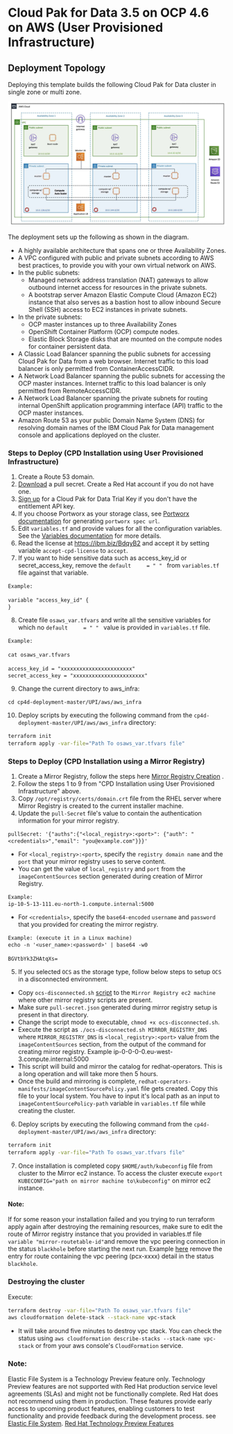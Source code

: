 
# Cloud Pak for Data 3.5 on OCP 4.6 on AWS (User Provisioned Infrastructure)

## Deployment Topology

Deploying this template builds the following Cloud Pak for Data cluster in single zone or multi zone.

![Alt text](images/aws-multi-zone.jpg)

The deployment sets up the following as shown in the diagram.
 - A highly available architecture that spans one or three Availability Zones.
 - A VPC configured with public and private subnets according to AWS best practices, to provide you with your own virtual network on AWS.
 - In the public subnets:
   - Managed network address translation (NAT) gateways to allow outbound internet access for resources in the private subnets.
   - A bootstrap server Amazon Elastic Compute Cloud (Amazon EC2) instance that also serves as a bastion host to allow inbound Secure Shell (SSH) access to EC2 instances in private subnets.
 - In the private subnets:
   - OCP master instances up to three Availability Zones
   - OpenShift Container Platform (OCP) compute nodes.
   - Elastic Block Storage disks that are mounted on the compute nodes for container persistent data.
 - A Classic Load Balancer spanning the public subnets for accessing Cloud Pak for Data from a web browser. Internet traffic to this load balancer is only permitted from ContainerAccessCIDR.
 - A Network Load Balancer spanning the public subnets for accessing the OCP master instances. Internet traffic to this load balancer is only permitted from RemoteAccessCIDR.
 - A Network Load Balancer spanning the private subnets for routing internal OpenShift application programming interface (API) traffic to the OCP master instances.
 - Amazon Route 53 as your public Domain Name System (DNS) for resolving domain names of the IBM Cloud Pak for Data management console and applications deployed on the cluster.


### Steps to Deploy (CPD Installation using User Provisioned Infrastructure)

1. Create a Route 53 domain.
2. [Download](https://cloud.redhat.com/openshift/install/pull-secret) a pull secret. Create a Red Hat account if you do not have one.
3. [Sign up](https://www.ibm.com/account/reg/us-en/signup?formid=urx-42212) for a Cloud Pak for Data Trial Key if you don't have the entitlement API key.
4. If you choose Portworx as your storage class, see [Portworx documentation](PORTWORX.md) for generating `portworx spec url`.
5. Edit `variables.tf` and provide values for all the configuration variables. See the [Variables documentation](VARIABLES.md) for more details.
6. Read the license at https://ibm.biz/BdqyB2 and accept it by setting variable `accept-cpd-license` to `accept`.
7. If you want to hide sensitive data such as access_key_id or secret_access_key, remove the `default     = " " ` from `variables.tf` file against that variable.
```
Example:

variable "access_key_id" {
}
```
8. Create file `osaws_var.tfvars` and write all the sensitive variables for which no `default     = " " ` value is provided in `variables.tf` file.
```
Example:

cat osaws_var.tfvars

access_key_id = "xxxxxxxxxxxxxxxxxxxxxxx"
secret_access_key = "xxxxxxxxxxxxxxxxxxxxxxx"
```
9. Change the current directory to aws_infra:
```
cd cp4d-deployment-master/UPI/aws/aws_infra
```
10. Deploy scripts by executing the following command from the `cp4d-deployment-master/UPI/aws/aws_infra` directory:
```bash
terraform init
terraform apply -var-file="Path To osaws_var.tfvars file"
```

### Steps to Deploy (CPD Installation using a Mirror Registry)

1. Create a Mirror Registry, follow the steps here [Mirror Registry Creation](../mirror-registry) .
2. Follow the steps 1 to 9 from "CPD Installation using User Provisioned Infrastructure" above.
3. Copy `/opt/registry/certs/domain.crt` file from the RHEL server where Mirror Registry is created to the current installer machine.
4. Update the `pull-Secret` file's value to contain the authentication information for your mirror registry. 
```
pullSecret: '{"auths":{"<local_registry>:<port>": {"auth": "<credentials>","email": "you@example.com"}}}'
```
* For `<local_registry>:<port>`, specify the `registry domain name` and the `port` that your mirror registry uses to serve content. 
* You can get the value of `local_registry` and `port` from the `imageContentSources` section generated during creation of Mirror Registry.
```
Example:
ip-10-5-13-111.eu-north-1.compute.internal:5000
```
* For `<credentials>`, specify the `base64-encoded` `username` and `password` that you provided for creating the mirror registry.
 ```
 Example: (execute it in a Linux machine)
 echo -n '<user_name>:<password>' | base64 -w0 
 
 BGVtbYk3ZHAtqXs=
 ```
 5. If you selected `OCS` as the storage type, follow below steps to setup `OCS` in a disconnected environment.
   * Copy `ocs-disconnected.sh` [script](../mirror-registry) to the `Mirror Registry ec2 machine` where other mirror registry 
   scripts are present.
   * Make sure `pull-secret.json` generated during mirror registry setup is present in that directory.
   * Change the script mode to executable, `chmod +x ocs-disconnected.sh`.
   * Execute the script as `./ocs-disconnected.sh MIRROR_REGISTRY_DNS` where `MIRROR_REGISTRY_DNS` is `<local_registry>:<port>` value from the `imageContentSources` section, from the output of the command for creating mirror registry. 
   Example ip-0-0-0-0.eu-west-3.compute.internal:5000
   * This script will build and mirror the catalog for redhat-operators. This is a long operation and will take more then 5 hours.
   * Once the build and mirroring is complete, `redhat-operators-manifests/imageContentSourcePolicy.yaml` file gets created. Copy this file to your local
   system. You have to input it's local path as an input to `imageContentSourcePolicy-path` variable in `variables.tf` file while
   creating the cluster.
 6. Deploy scripts by executing the following command from the `cp4d-deployment-master/UPI/aws/aws_infra` directory:
```bash
terraform init
terraform apply -var-file="Path To osaws_var.tfvars file"
```
 7. Once installation is completed copy `$HOME/auth/kubeconfig` file from  cluster to the Mirror ec2 instance. To access the
 cluster execute `export KUBECONFIG="path on mirror machine to\kubeconfig"` on mirror ec2 instance. 
#### Note:
If for some reason your installation failed and you trying to run terraform apply again after destroying the remaining resources, make sure to edit the route of Mirror registry instance that you provided in variables.tf file `variable "mirror-routetable-id"`and remove the vpc peering connection in the status `blackhole` before starting the next run. Example [here](images/vpc-peering.png) remove the entry for route containing the vpc peering (pcx-xxxx) detail in the status `blackhole`.
### Destroying the cluster
Execute:
  ```bash
  terraform destroy -var-file="Path To osaws_var.tfvars file"
  aws cloudformation delete-stack --stack-name vpc-stack
  ``` 
* It will take around five minutes to destroy vpc stack. You can check the status using `aws cloudformation describe-stacks --stack-name vpc-stack` or from your aws console's `CloudFormation` service.

### Note:
Elastic File System is a Technology Preview feature only. Technology Preview features are not supported with Red Hat production service level agreements (SLAs) and might not be functionally complete. Red Hat does not recommend using them in production. These features provide early access to upcoming product features, enabling customers to test functionality and provide feedback during the development process.
see [Elastic File System](https://docs.openshift.com/container-platform/4.3/storage/persistent_storage/persistent-storage-efs.html).
[Red Hat Technology Preview Features](https://access.redhat.com/support/offerings/techpreview/)
